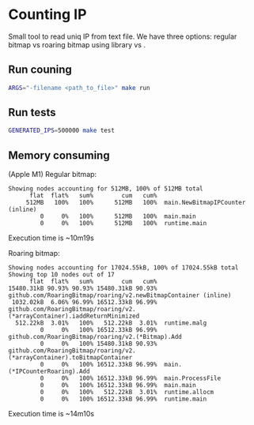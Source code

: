 # Counting IP

Small tool to read uniq IP from text file.
We have three options: regular bitmap vs roaring bitmap using library vs .


## Run couning
```bash
ARGS="-filename <path_to_file>" make run
```

## Run tests
```bash
GENERATED_IPS=500000 make test
```

## Memory consuming
(Apple M1)
Regular bitmap:
```
Showing nodes accounting for 512MB, 100% of 512MB total
      flat  flat%   sum%        cum   cum%
     512MB   100%   100%      512MB   100%  main.NewBitmapIPCounter (inline)
         0     0%   100%      512MB   100%  main.main
         0     0%   100%      512MB   100%  runtime.main
```
Execution time is ~10m19s

Roaring bitmap:
```
Showing nodes accounting for 17024.55kB, 100% of 17024.55kB total
Showing top 10 nodes out of 17
      flat  flat%   sum%        cum   cum%
15480.31kB 90.93% 90.93% 15480.31kB 90.93%  github.com/RoaringBitmap/roaring/v2.newBitmapContainer (inline)
 1032.02kB  6.06% 96.99% 16512.33kB 96.99%  github.com/RoaringBitmap/roaring/v2.(*arrayContainer).iaddReturnMinimized
  512.22kB  3.01%   100%   512.22kB  3.01%  runtime.malg
         0     0%   100% 16512.33kB 96.99%  github.com/RoaringBitmap/roaring/v2.(*Bitmap).Add
         0     0%   100% 15480.31kB 90.93%  github.com/RoaringBitmap/roaring/v2.(*arrayContainer).toBitmapContainer
         0     0%   100% 16512.33kB 96.99%  main.(*IPCounterRoaring).Add
         0     0%   100% 16512.33kB 96.99%  main.ProcessFile
         0     0%   100% 16512.33kB 96.99%  main.main
         0     0%   100%   512.22kB  3.01%  runtime.allocm
         0     0%   100% 16512.33kB 96.99%  runtime.main
```
Execution time is ~14m10s


